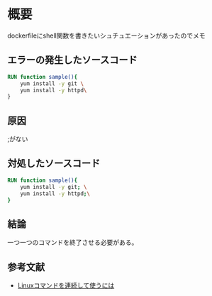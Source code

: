 # 概要

dockerfileにshell関数を書きたいシュチュエーションがあったのでメモ

## エラーの発生したソースコード

```Dockerfile
RUN function sample(){
    yum install -y git \
    yum install -y httpd\
}
```

## 原因

;がない

## 対処したソースコード

```Dockerfile
RUN function sample(){
    yum install -y git; \
    yum install -y httpd;\
}
```

## 結論

一つ一つのコマンドを終了させる必要がある。

## 参考文献

- [Linuxコマンドを連続して使うには](https://qiita.com/egawa_kun/items/714394609eef6be8e0bf)